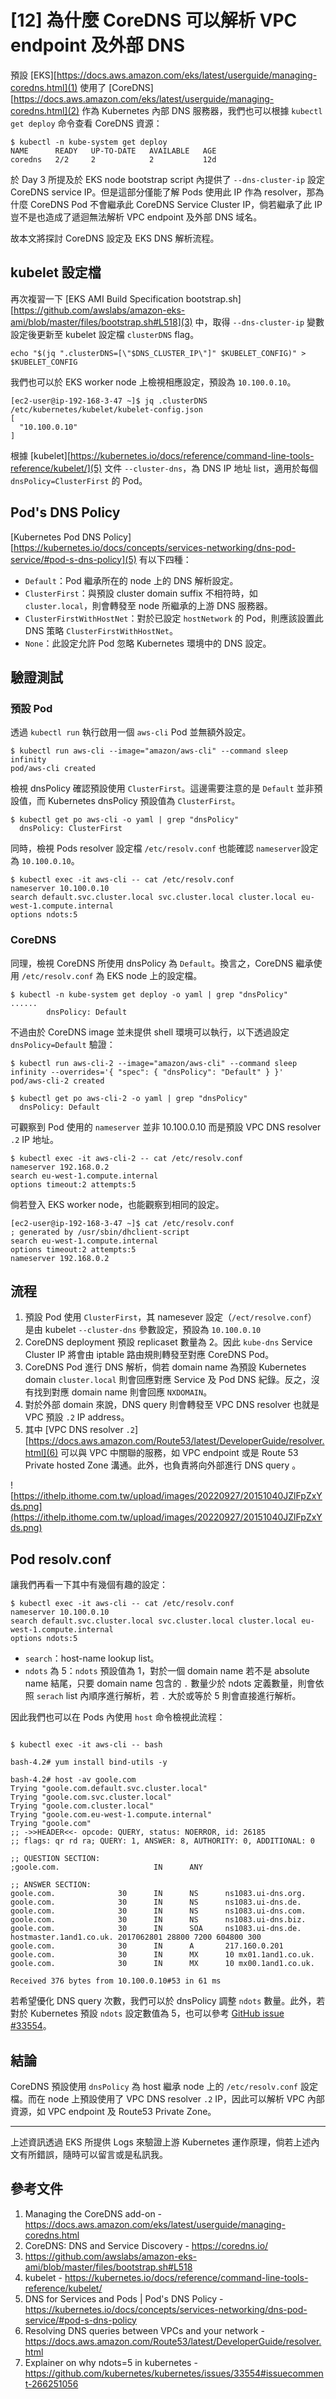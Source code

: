 # [12] 為什麼 CoreDNS 可以解析 VPC endpoint 及外部 DNS

預設 [EKS][https://docs.aws.amazon.com/eks/latest/userguide/managing-coredns.html](1) 使用了 [CoreDNS][https://docs.aws.amazon.com/eks/latest/userguide/managing-coredns.html](2) 作為 Kubernetes 內部 DNS 服務器，我們也可以根據 `kubectl get deploy` 命令查看 CoreDNS 資源：

```
$ kubectl -n kube-system get deploy
NAME      READY   UP-TO-DATE   AVAILABLE   AGE
coredns   2/2     2            2           12d
```

於 Day 3 所提及於 EKS node bootstrap script 內提供了 `--dns-cluster-ip` 設定 CoreDNS service IP。但是這部分僅能了解 Pods 使用此 IP 作為 resolver，那為什麼 CoreDNS Pod 不會繼承此 CoreDNS Service Cluster IP，倘若繼承了此 IP 豈不是也造成了遞迴無法解析 VPC endpoint 及外部 DNS 域名。

故本文將探討 CoreDNS 設定及 EKS DNS 解析流程。

## kubelet 設定檔

再次複習一下 [EKS AMI Build Specification bootstrap.sh][https://github.com/awslabs/amazon-eks-ami/blob/master/files/bootstrap.sh#L518](3) 中，取得 `--dns-cluster-ip` 變數設定後更新至 kubelet 設定檔 `clusterDNS` flag。

```
echo "$(jq ".clusterDNS=[\"$DNS_CLUSTER_IP\"]" $KUBELET_CONFIG)" > $KUBELET_CONFIG
```

我們也可以於 EKS worker node 上檢視相應設定，預設為 `10.100.0.10`。

```
[ec2-user@ip-192-168-3-47 ~]$ jq .clusterDNS /etc/kubernetes/kubelet/kubelet-config.json
[
  "10.100.0.10"
]
```

根據 [kubelet][https://kubernetes.io/docs/reference/command-line-tools-reference/kubelet/](5) 文件 `--cluster-dns`，為 DNS IP 地址 list，適用於每個 `dnsPolicy=ClusterFirst` 的 Pod。

## Pod's DNS Policy

[Kubernetes Pod DNS Policy][https://kubernetes.io/docs/concepts/services-networking/dns-pod-service/#pod-s-dns-policy](5) 有以下四種：

- `Default`：Pod 繼承所在的 node 上的 DNS 解析設定。
- `ClusterFirst`：與預設 cluster domain suffix 不相符時，如 `cluster.local`，則會轉發至 node 所繼承的上游 DNS 服務器。
- `ClusterFirstWithHostNet`：對於已設定 `hostNetwork` 的 Pod，則應該設置此 DNS 策略 `ClusterFirstWithHostNet`。
- `None`：此設定允許 Pod 忽略 Kubernetes 環境中的 DNS 設定。

## 驗證測試

### 預設 Pod

透過 `kubectl run` 執行啟用一個 `aws-cli`  Pod 並無額外設定。

```
$ kubectl run aws-cli --image="amazon/aws-cli" --command sleep infinity
pod/aws-cli created
```

檢視 dnsPolicy 確認預設使用 `ClusterFirst`。這邊需要注意的是 `Default` 並非預設值，而 Kubernetes dnsPolicy 預設值為 `ClusterFirst`。

```
$ kubectl get po aws-cli -o yaml | grep "dnsPolicy"
  dnsPolicy: ClusterFirst
```

同時，檢視 Pods resolver 設定檔 `/etc/resolv.conf` 也能確認 `nameserver`設定為 `10.100.0.10`。

```
$ kubectl exec -it aws-cli -- cat /etc/resolv.conf
nameserver 10.100.0.10
search default.svc.cluster.local svc.cluster.local cluster.local eu-west-1.compute.internal
options ndots:5
```

### CoreDNS

同理，檢視 CoreDNS 所使用 dnsPolicy 為 `Default`。換言之，CoreDNS 繼承使用 `/etc/resolv.conf`  為 EKS node 上的設定檔。

```
$ kubectl -n kube-system get deploy -o yaml | grep "dnsPolicy"
......
        dnsPolicy: Default
```

不過由於 CoreDNS image 並未提供 shell 環境可以執行，以下透過設定 `dnsPolicy=Default` 驗證：

```
$ kubectl run aws-cli-2 --image="amazon/aws-cli" --command sleep infinity --overrides='{ "spec": { "dnsPolicy": "Default" } }'
pod/aws-cli-2 created

$ kubectl get po aws-cli-2 -o yaml | grep "dnsPolicy"
  dnsPolicy: Default
```

可觀察到 Pod 使用的 `nameserver` 並非 10.100.0.10 而是預設 VPC DNS resolver `.2` IP 地址。

```
$ kubectl exec -it aws-cli-2 -- cat /etc/resolv.conf
nameserver 192.168.0.2
search eu-west-1.compute.internal
options timeout:2 attempts:5
```

倘若登入 EKS worker node，也能觀察到相同的設定。

```
[ec2-user@ip-192-168-3-47 ~]$ cat /etc/resolv.conf
; generated by /usr/sbin/dhclient-script
search eu-west-1.compute.internal
options timeout:2 attempts:5
nameserver 192.168.0.2
```

## 流程

1. 預設 Pod 使用 `ClusterFirst`，其 namesever 設定（`/ect/resolve.conf`）  是由 kubelet `--cluster-dns` 參數設定，預設為 `10.100.0.10`
2. CoreDNS deployment 預設 replicaset 數量為 2。因此 `kube-dns` Service Cluster IP 將會由 iptable 路由規則轉發至對應 CoreDNS Pod。
3. CoreDNS Pod 進行 DNS 解析，倘若 domain name 為預設 Kubernetes domain `cluster.local` 則會回應對應 Service 及 Pod DNS 紀錄。反之，沒有找到對應 domain name 則會回應 `NXDOMAIN`。
4. 對於外部 domain 來說，DNS query 則會轉發至 VPC DNS resolver 也就是 VPC 預設 `.2` IP address。
5. 其中 [VPC DNS resolver `.2`][https://docs.aws.amazon.com/Route53/latest/DeveloperGuide/resolver.html](6) 可以與 VPC 中關聯的服務，如 VPC endpoint 或是 Route 53 Private hosted Zone 溝通。此外，也負責將向外部進行 DNS query 。

![https://ithelp.ithome.com.tw/upload/images/20220927/20151040JZlFpZxYds.png](https://ithelp.ithome.com.tw/upload/images/20220927/20151040JZlFpZxYds.png)

## Pod resolv.conf

讓我們再看一下其中有幾個有趣的設定：

```
$ kubectl exec -it aws-cli -- cat /etc/resolv.conf
nameserver 10.100.0.10
search default.svc.cluster.local svc.cluster.local cluster.local eu-west-1.compute.internal
options ndots:5
```

- `search`：host-name lookup list。
- `ndots` 為 5：`ndots` 預設值為 1，對於一個 domain name 若不是 absolute name 結尾，只要 domain name 包含的 `.` 數量少於 ndots 定義數量，則會依照 `serach` list 內順序進行解析，若 `.` 大於或等於 5 則會直接進行解析。

因此我們也可以在 Pods 內使用 `host` 命令檢視此流程：

```

$ kubectl exec -it aws-cli -- bash

bash-4.2# yum install bind-utils -y

bash-4.2# host -av goole.com
Trying "goole.com.default.svc.cluster.local"
Trying "goole.com.svc.cluster.local"
Trying "goole.com.cluster.local"
Trying "goole.com.eu-west-1.compute.internal"
Trying "goole.com"
;; ->>HEADER<<- opcode: QUERY, status: NOERROR, id: 26185
;; flags: qr rd ra; QUERY: 1, ANSWER: 8, AUTHORITY: 0, ADDITIONAL: 0

;; QUESTION SECTION:
;goole.com.                     IN      ANY

;; ANSWER SECTION:
goole.com.              30      IN      NS      ns1083.ui-dns.org.
goole.com.              30      IN      NS      ns1083.ui-dns.de.
goole.com.              30      IN      NS      ns1083.ui-dns.com.
goole.com.              30      IN      NS      ns1083.ui-dns.biz.
goole.com.              30      IN      SOA     ns1083.ui-dns.de. hostmaster.1and1.co.uk. 2017062801 28800 7200 604800 300
goole.com.              30      IN      A       217.160.0.201
goole.com.              30      IN      MX      10 mx01.1and1.co.uk.
goole.com.              30      IN      MX      10 mx00.1and1.co.uk.

Received 376 bytes from 10.100.0.10#53 in 61 ms
```

若希望優化 DNS query 次數，我們可以於 dnsPolicy 調整 `ndots` 數量。此外，若對於 Kubernetes 預設 `ndots` 設定數值為 5，也可以參考 [GitHub issue #33554](https://github.com/kubernetes/kubernetes/issues/33554#issuecomment-266251056)。

## 結論

CoreDNS 預設使用 `dnsPolicy` 為 host 繼承 node 上的 `/etc/resolv.conf` 設定檔。而在 node 上預設使用了 VPC DNS resolver `.2` IP，因此可以解析 VPC 內部資源，如 VPC endpoint 及 Route53 Private Zone。

---
上述資訊透過 EKS 所提供 Logs 來驗證上游 Kubernetes 運作原理，倘若上述內文有所錯誤，隨時可以留言或是私訊我。

## 參考文件

1. Managing the CoreDNS add-on - https://docs.aws.amazon.com/eks/latest/userguide/managing-coredns.html
2. CoreDNS: DNS and Service Discovery - https://coredns.io/
3. https://github.com/awslabs/amazon-eks-ami/blob/master/files/bootstrap.sh#L518
4. kubelet - https://kubernetes.io/docs/reference/command-line-tools-reference/kubelet/
5. DNS for Services and Pods | Pod's DNS Policy - https://kubernetes.io/docs/concepts/services-networking/dns-pod-service/#pod-s-dns-policy
6. Resolving DNS queries between VPCs and your network - https://docs.aws.amazon.com/Route53/latest/DeveloperGuide/resolver.html
7. Explainer on why ndots=5 in kubernetes - https://github.com/kubernetes/kubernetes/issues/33554#issuecomment-266251056
